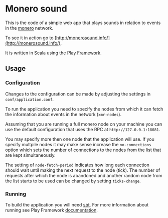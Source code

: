 Monero sound
============

This is the code of a simple web app that plays sounds in relation to events in
the [monero](http://getmonero.org) network.

To see it in action go to [http://monerosound.info/](http://monerosound.info/).

It is written in Scala using the [Play
Framework](https://www.playframework.com/).

Usage
-----

### Configuration

Changes to the configuration can be made by adjusting the settings in
`conf/application.conf`.

To run the application you need to specify the nodes from which it can fetch the
information about events in the network (`xmr-nodes`).

Assuming that you are running a full monero node on your machine you can use the
default configuration that uses the RPC at `http://127.0.0.1:18081`.

You may specify more then one node that the application will use. If you specify
multpile nodes it may make sense increase the `no-connections` option which sets
the number of connections to the nodes from the list that are kept
simultaneously. 

The setting of `node-fetch-period` indicates how long each connection should
wait until making the next request to the node (tick). The number of requests
after which the node is abandoned and another random node from the list starts
to be used can be changed by setting `ticks-change`.

### Running

To build the application you will need
[sbt](https://www.scala-sbt.org/download.html). For more information about
running see Play Framework
[documentation](https://www.playframework.com/documentation/2.5.x/PlayConsole).

